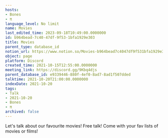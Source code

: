 ```yaml
---
hosts:
- Bones
- π
language_level: No limit
name: Movies
last_edited_time: 2023-09-18T10:49:00.0000000
id: b964bead-7c40-47df-9f53-1bfa1929e303
title: Movies
parent_type: database_id
notion_url: https://www.notion.so/Movies-b964bead7c4047df9f531bfa1929e303
object: page
platform: Discord
created_time: 2021-10-15T12:55:00.0000000
meeting_link: https://discord.gg/9Kbq4djs
parent_database_id: e9339446-880f-4ef0-8ad7-8ad1f507dded
talktime: 2021-10-20T21:00:00.0000000
indexDate: 2021-10-20
tags:
- Talk
- 2021-10-20
- Bones
- π
archived: false
---
```


Let's talk about our favourite movies!
Free talk! Come with your fav lists of movies or films!


